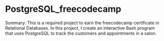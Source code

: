 # PostgreSQL_freecodecamp

Summary: This is a required project to earn the freecodecamp certificate in Relational Databases. In this project, 
I create an interactive Bash program that uses PostgreSQL to track the customers and appointments in a salon.
